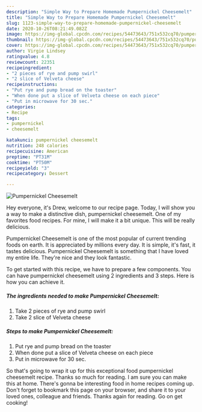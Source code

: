 ```yaml
---
description: "Simple Way to Prepare Homemade Pumpernickel Cheesemelt"
title: "Simple Way to Prepare Homemade Pumpernickel Cheesemelt"
slug: 1123-simple-way-to-prepare-homemade-pumpernickel-cheesemelt
date: 2020-10-26T08:21:49.082Z
image: https://img-global.cpcdn.com/recipes/54473643/751x532cq70/pumpernickel-cheesemelt-recipe-main-photo.jpg
thumbnail: https://img-global.cpcdn.com/recipes/54473643/751x532cq70/pumpernickel-cheesemelt-recipe-main-photo.jpg
cover: https://img-global.cpcdn.com/recipes/54473643/751x532cq70/pumpernickel-cheesemelt-recipe-main-photo.jpg
author: Virgie Lindsey
ratingvalue: 4.8
reviewcount: 22351
recipeingredient:
- "2 pieces of rye and pump swirl"
- "2 slice of Velveta cheese"
recipeinstructions:
- "Put rye and pump bread on the toaster"
- "When done put a slice of Velveta cheese on each piece"
- "Put in microwave for 30 sec."
categories:
- Recipe
tags:
- pumpernickel
- cheesemelt

katakunci: pumpernickel cheesemelt 
nutrition: 248 calories
recipecuisine: American
preptime: "PT31M"
cooktime: "PT50M"
recipeyield: "3"
recipecategory: Dessert

---
```



![Pumpernickel Cheesemelt](https://img-global.cpcdn.com/recipes/54473643/751x532cq70/pumpernickel-cheesemelt-recipe-main-photo.jpg)

Hey everyone, it's Drew, welcome to our recipe page. Today, I will show you a way to make a distinctive dish, pumpernickel cheesemelt. One of my favorites food recipes. For mine, I will make it a bit unique. This will be really delicious.

Pumpernickel Cheesemelt is one of the most popular of current trending foods on earth. It is appreciated by millions every day. It is simple, it's fast, it tastes delicious. Pumpernickel Cheesemelt is something that I have loved my entire life. They're nice and they look fantastic.




To get started with this recipe, we have to prepare a few components. You can have pumpernickel cheesemelt using 2 ingredients and 3 steps. Here is how you can achieve it.

<!--inarticleads1-->

##### The ingredients needed to make Pumpernickel Cheesemelt:

1. Take 2 pieces of rye and pump swirl
1. Take 2 slice of Velveta cheese




<!--inarticleads2-->

##### Steps to make Pumpernickel Cheesemelt:

1. Put rye and pump bread on the toaster
1. When done put a slice of Velveta cheese on each piece
1. Put in microwave for 30 sec.




So that's going to wrap it up for this exceptional food pumpernickel cheesemelt recipe. Thanks so much for reading. I am sure you can make this at home. There's gonna be interesting food in home recipes coming up. Don't forget to bookmark this page on your browser, and share it to your loved ones, colleague and friends. Thanks again for reading. Go on get cooking!
